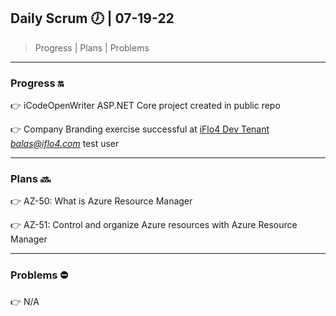 ## Daily Scrum :clock7: | 07-19-22

> Progress | Plans | Problems 

---

### Progress :on:

:point_right: iCodeOpenWriter ASP.NET Core project created in public repo

:point_right: Company Branding exercise successful at [iFlo4 Dev Tenant](https://www.portal.office.com/) *balas@iflo4.com* test user

---

### Plans :soon:

:point_right: AZ-50: What is Azure Resource Manager

:point_right: AZ-51: Control and organize Azure resources with Azure Resource Manager

---

### Problems :no_entry:

:point_right: N/A


